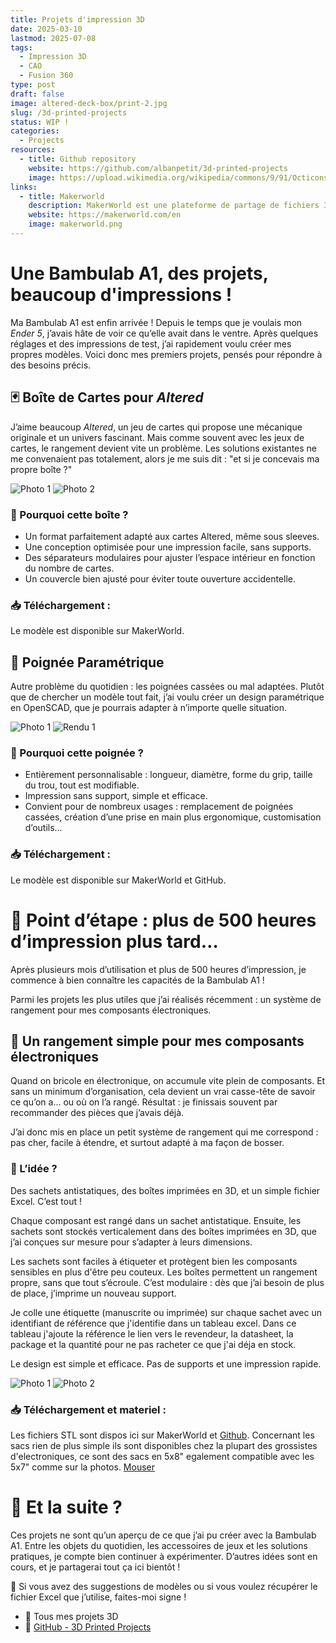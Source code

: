 ```yaml
---
title: Projets d'impression 3D
date: 2025-03-10
lastmod: 2025-07-08
tags:
  - Impression 3D
  - CAO
  - Fusion 360
type: post
draft: false
image: altered-deck-box/print-2.jpg
slug: /3d-printed-projects
status: WIP !
categories:
  - Projects
resources:
  - title: Github repository
    website: https://github.com/albanpetit/3d-printed-projects
    image: https://upload.wikimedia.org/wikipedia/commons/9/91/Octicons-mark-github.svg
links:
  - title: Makerworld
    description: MakerWorld est une plateforme de partage de fichiers 3D dédiée à l'impression 3D, similaire à Printables, Yeggi et Thingiverse, mais avec une orientation plus spécifique vers l'écosystème Bambu Lab.
    website: https://makerworld.com/en
    image: makerworld.png
---
```


# Une Bambulab A1, des projets, beaucoup d'impressions !

Ma Bambulab A1 est enfin arrivée ! Depuis le temps que je voulais mon *Ender 5*, j’avais hâte de voir ce qu’elle avait dans le ventre. Après quelques réglages et des impressions de test, j’ai rapidement voulu créer mes propres modèles. Voici donc mes premiers projets, pensés pour répondre à des besoins précis.

## 🃏 Boîte de Cartes pour *Altered*

J’aime beaucoup *Altered*, un jeu de cartes qui propose une mécanique originale et un univers fascinant. Mais comme souvent avec les jeux de cartes, le rangement devient vite un problème. Les solutions existantes ne me convenaient pas totalement, alors je me suis dit : "et si je concevais ma propre boîte ?"

![Photo 1](altered-deck-box/print-1.jpg) ![Photo 2](altered-deck-box/print-2.jpg)

### 🔹 Pourquoi cette boîte ?

- Un format parfaitement adapté aux cartes Altered, même sous sleeves.
- Une conception optimisée pour une impression facile, sans supports.
- Des séparateurs modulaires pour ajuster l’espace intérieur en fonction du nombre de cartes.
- Un couvercle bien ajusté pour éviter toute ouverture accidentelle.

### 📥 Téléchargement :

Le modèle est disponible sur MakerWorld.

## 🔧 Poignée Paramétrique

Autre problème du quotidien : les poignées cassées ou mal adaptées. Plutôt que de chercher un modèle tout fait, j’ai voulu créer un design paramétrique en OpenSCAD, que je pourrais adapter à n’importe quelle situation.

![Photo 1](customizable-handle/print-1.jpeg) ![Rendu 1](customizable-handle/render-2.jpg)

### 🔹 Pourquoi cette poignée ?

- Entièrement personnalisable : longueur, diamètre, forme du grip, taille du trou, tout est modifiable.
- Impression sans support, simple et efficace.
- Convient pour de nombreux usages : remplacement de poignées cassées, création d’une prise en main plus ergonomique, customisation d’outils…

### 📥 Téléchargement :

Le modèle est disponible sur MakerWorld et GitHub.

# 🧪 Point d’étape : plus de 500 heures d’impression plus tard…

Après plusieurs mois d’utilisation et plus de 500 heures d’impression, je commence à bien connaître les capacités de la Bambulab A1 !

Parmi les projets les plus utiles que j’ai réalisés récemment : un système de rangement pour mes composants électroniques.

## 🧰 Un rangement simple pour mes composants électroniques

Quand on bricole en électronique, on accumule vite plein de composants. Et sans un minimum d’organisation, cela devient un vrai casse-tête de savoir ce qu’on a… ou où on l’a rangé. Résultat : je finissais souvent par recommander des pièces que j’avais déjà.

J’ai donc mis en place un petit système de rangement qui me correspond : pas cher, facile à étendre, et surtout adapté à ma façon de bosser.

### 🔹 L’idée ?

Des sachets antistatiques, des boîtes imprimées en 3D, et un simple fichier Excel. C’est tout !

Chaque composant est rangé dans un sachet antistatique. Ensuite, les sachets sont stockés verticalement dans des boîtes imprimées en 3D, que j’ai conçues sur mesure pour s’adapter à leurs dimensions.

Les sachets sont faciles à étiqueter et protègent bien les composants sensibles en plus d'être peu couteux.
Les boîtes permettent un rangement propre, sans que tout s’écroule.
C’est modulaire : dès que j’ai besoin de plus de place, j’imprime un nouveau support.

Je colle une étiquette (manuscrite ou imprimée) sur chaque sachet avec un identifiant de référence que j'identifie dans un tableau excel. Dans ce tableau j'ajoute la référence le lien vers le revendeur, la datasheet, la package et la quantité pour ne pas racheter ce que j'ai déja en stock.

Le design est simple et efficace. Pas de supports et une impression rapide.

![Photo 1](electonic-components-storage/print-1.jpg) ![Photo 2](electonic-components-storage/bag-1.jpg)

### 📥 Téléchargement et materiel :

Les fichiers STL sont dispos ici sur MakerWorld et [Github](https://github.com/albanpetit/3d-printed-projects). Concernant les sacs rien de plus simple ils sont disponibles chez la plupart des grossistes d'electroniques, ce sont des sacs en 5x8" egalement compatible avec les 5x7" comme sur la photos. [Mouser](https://www.mouser.fr/ProductDetail/SCS/30058?qs=atelM%2FHH1ECEPEBWw31qNQ%3D%3D)

# 🚀 Et la suite ?

Ces projets ne sont qu’un aperçu de ce que j’ai pu créer avec la Bambulab A1. Entre les objets du quotidien, les accessoires de jeux et les solutions pratiques, je compte bien continuer à expérimenter. D’autres idées sont en cours, et je partagerai tout ça ici bientôt !

💬 Si vous avez des suggestions de modèles ou si vous voulez récupérer le fichier Excel que j’utilise, faites-moi signe !

- 🔗 Tous mes projets 3D
- 🔗 [GitHub - 3D Printed Projects](https://github.com/albanpetit/3d-printed-projects)